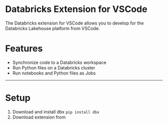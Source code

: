 # Databricks Extension for VSCode

The Databricks extension for VSCode allows you to develop for the Databricks Lakehouse platform from VSCode.

# Features

-   Synchronize code to a Databricks workspace
-   Run Python files on a Databricks cluster
-   Run notebooks and Python files as Jobs

---

# <a id="setup-steps"></a>Setup

1. Download and install dbx
   `pip install dbx`
2. Download extension from
